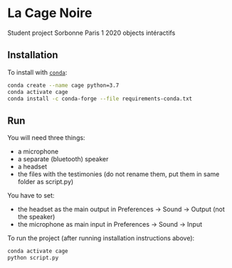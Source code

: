 # La Cage Noire

Student project Sorbonne Paris 1 2020 objects intéractifs

## Installation

To install with [`conda`](https://docs.conda.io/projects/conda/en/latest/user-guide/install/):

```bash
conda create --name cage python=3.7
conda activate cage
conda install -c conda-forge --file requirements-conda.txt
```

## Run

You will need three things:

* a microphone
* a separate (bluetooth) speaker
* a headset
* the files with the testimonies (do not rename them, put them in same folder as script.py)

You have to set:

* the headset as the main output in Preferences -> Sound -> Output (not the speaker)
* the microphone as main input in Preferences -> Sound -> Input

To run the project (after running installation instructions above):

```bash
conda activate cage
python script.py
```

